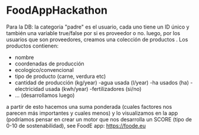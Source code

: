 # FoodAppHackathon


Para la DB:
la categoria "padre" es el usuario, cada uno tiene un ID único y también una variable true/false  por si es proveedor o no.
luego, por los usuarios que son proveedores, creamos una colección de productos . 
Los productos contienen:
- nombre
- coordenadas de producción
- ecologico/convencional
- tipo de producto (carne, verdura etc)
- cantidad de producción (kg/year)
-agua usada (l/year)
-ha usados (ha)
-electricidad usada (kwh/year)
-fertilizadores (si/no)
- ... (desarrollamos luego)

a partir de esto hacemos una suma ponderada (cuales factores nos parecen más importantes y cuales menos) y lo visualizamos en la app (podríamos pensar en crear un motor que nos desarrolla un SCORE (tipo de 0-10 de sostenabilidad), see FoodE app: https://foode.eu
